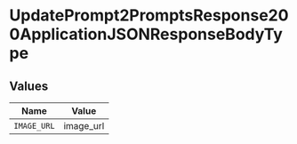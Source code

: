 # UpdatePrompt2PromptsResponse200ApplicationJSONResponseBodyType


## Values

| Name        | Value       |
| ----------- | ----------- |
| `IMAGE_URL` | image_url   |